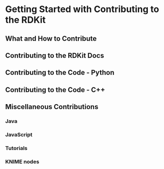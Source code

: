 # Getting Started with Contributing to the RDKit

## What and How to Contribute

## Contributing to the RDKit Docs 

## Contributing to the Code - Python 

## Contributing to the Code - C++

## Miscellaneous Contributions

### Java

### JavaScript

### Tutorials

### KNIME nodes